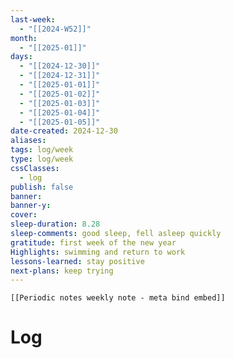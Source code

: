 ```yaml
---
last-week:
  - "[[2024-W52]]"
month:
  - "[[2025-01]]"
days:
  - "[[2024-12-30]]"
  - "[[2024-12-31]]"
  - "[[2025-01-01]]"
  - "[[2025-01-02]]"
  - "[[2025-01-03]]"
  - "[[2025-01-04]]"
  - "[[2025-01-05]]"
date-created: 2024-12-30
aliases: 
tags: log/week
type: log/week
cssClasses:
  - log
publish: false
banner: 
banner-y: 
cover: 
sleep-duration: 8.28
sleep-comments: good sleep, fell asleep quickly
gratitude: first week of the new year
Highlights: swimming and return to work
lessons-learned: stay positive
next-plans: keep trying
---
```


```meta-bind-embed
[[Periodic notes weekly note - meta bind embed]]
```

# Log